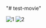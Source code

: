 "# test-movie" 


![1](https://user-images.githubusercontent.com/8114272/38172229-a51599b6-35a8-11e8-9308-29327296c02d.png)
![2](https://user-images.githubusercontent.com/8114272/38172230-a5373288-35a8-11e8-856c-d42ad1d0fcce.png)